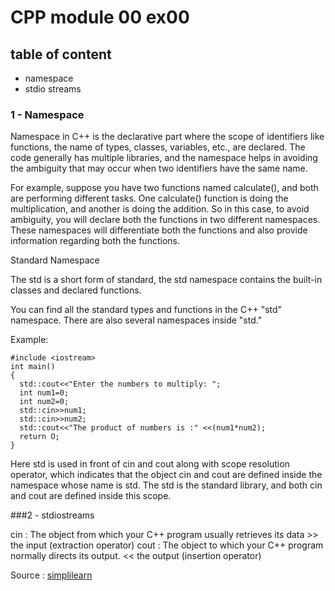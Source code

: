 # CPP module 00 ex00
## table of content
- namespace
- stdio streams

### 1 - Namespace

Namespace in C++ is the declarative part where the scope of identifiers like functions, the name of types, classes, variables, etc., are declared. The code generally has multiple libraries, and the namespace helps in avoiding the ambiguity that may occur when two identifiers have the same name.

For example, suppose you have two functions named calculate(), and both are performing different tasks. One calculate() function is doing the multiplication, and another is doing the addition. So in this case, to avoid ambiguity, you will declare both the functions in two different namespaces. These namespaces will differentiate both the functions and also provide information regarding both the functions.

Standard Namespace

The std is a short form of standard, the std namespace contains the built-in classes and declared functions.

You can find all the standard types and functions in the C++ "std" namespace. There are also several namespaces inside "std."

Example:

```
#include <iostream>
int main()
{
  std::cout<<"Enter the numbers to multiply: "; 
  int num1=0;
  int num2=0; 
  std::cin>>num1;
  std::cin>>num2;
  std::cout<<"The product of numbers is :" <<(num1*num2);
  return O;
}
```

Here std is used in front of cin and cout along with scope resolution operator, which indicates that the object cin and cout are defined inside the namespace whose name is std.
The std is the standard library, and both cin and cout are defined inside this scope.

###2 - stdiostreams
  
  cin : The object from which your C++ program usually retrieves its data
              >> the input (extraction operator)
  cout : The object to which your C++ program normally directs its output.
              << the output (insertion operator)
  
  Source : [simplilearn](https://www.simplilearn.com/tutorials/cpp-tutorial/cpp-namespaces#:~:text=Namespace%20in%20C%2B%2B%20is%20the,identifiers%20have%20the%20same%20name.)

